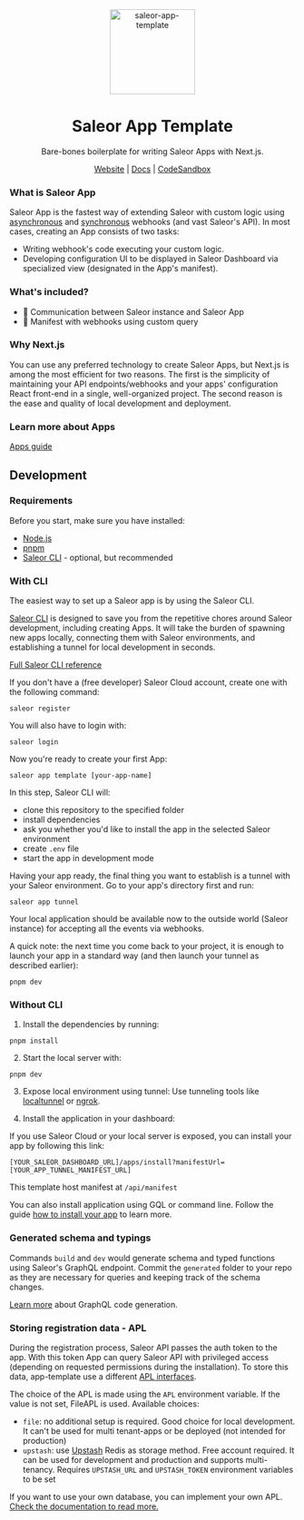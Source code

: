 <div align="center">
<img width="150" alt="saleor-app-template" src="https://user-images.githubusercontent.com/4006792/215185065-4ef2eda4-ca71-48cc-b14b-c776e0b491b6.png">
</div>

<div align="center">
  <h1>Saleor App Template</h1>
</div>

<div align="center">
  <p>Bare-bones boilerplate for writing Saleor Apps with Next.js.</p>
</div>

<div align="center">
  <a href="https://saleor.io/">Website</a>
  <span> | </span>
  <a href="https://docs.saleor.io/docs/3.x/">Docs</a>
  <span> | </span>
    <a href="https://githubbox.com/saleor/saleor-app-template">CodeSandbox</a>
</div>

### What is Saleor App

Saleor App is the fastest way of extending Saleor with custom logic using [asynchronous](https://docs.saleor.io/docs/3.x/developer/extending/apps/asynchronous-webhooks) and [synchronous](https://docs.saleor.io/docs/3.x/developer/extending/apps/synchronous-webhooks/key-concepts) webhooks (and vast Saleor's API). In most cases, creating an App consists of two tasks:

- Writing webhook's code executing your custom logic.
- Developing configuration UI to be displayed in Saleor Dashboard via specialized view (designated in the App's manifest).

### What's included?

- 🚀 Communication between Saleor instance and Saleor App
- 📖 Manifest with webhooks using custom query

### Why Next.js

You can use any preferred technology to create Saleor Apps, but Next.js is among the most efficient for two reasons. The first is the simplicity of maintaining your API endpoints/webhooks and your apps' configuration React front-end in a single, well-organized project. The second reason is the ease and quality of local development and deployment.

### Learn more about Apps

[Apps guide](https://docs.saleor.io/docs/3.x/developer/extending/apps/key-concepts)

## Development

### Requirements

Before you start, make sure you have installed:

- [Node.js](https://nodejs.org/en/)
- [pnpm](https://pnpm.io/)
- [Saleor CLI](https://docs.saleor.io/docs/3.x/cli) - optional, but recommended

### With CLI

The easiest way to set up a Saleor app is by using the Saleor CLI.

[Saleor CLI](https://github.com/saleor/saleor-cli) is designed to save you from the repetitive chores around Saleor development, including creating Apps. It will take the burden of spawning new apps locally, connecting them with Saleor environments, and establishing a tunnel for local development in seconds.

[Full Saleor CLI reference](https://docs.saleor.io/docs/3.x/cli)

If you don't have a (free developer) Saleor Cloud account, create one with the following command:

```
saleor register
```

You will also have to login with:

```
saleor login
```

Now you're ready to create your first App:

```
saleor app template [your-app-name]
```

In this step, Saleor CLI will:

- clone this repository to the specified folder
- install dependencies
- ask you whether you'd like to install the app in the selected Saleor environment
- create `.env` file
- start the app in development mode

Having your app ready, the final thing you want to establish is a tunnel with your Saleor environment. Go to your app's directory first and run:

```
saleor app tunnel
```

Your local application should be available now to the outside world (Saleor instance) for accepting all the events via webhooks.

A quick note: the next time you come back to your project, it is enough to launch your app in a standard way (and then launch your tunnel as described earlier):

```
pnpm dev
```

### Without CLI

1. Install the dependencies by running:

```
pnpm install
```

2. Start the local server with:

```
pnpm dev
```

3. Expose local environment using tunnel:
Use tunneling tools like [localtunnel](https://github.com/localtunnel/localtunnel) or [ngrok](https://ngrok.com/).

4. Install the application in your dashboard:

If you use Saleor Cloud or your local server is exposed, you can install your app by following this link:

```
[YOUR_SALEOR_DASHBOARD_URL]/apps/install?manifestUrl=[YOUR_APP_TUNNEL_MANIFEST_URL]
```

This template host manifest at `/api/manifest`

You can also install application using GQL or command line. Follow the guide [how to install your app](https://docs.saleor.io/docs/3.x/developer/extending/apps/installing-apps#installation-using-graphql-api) to learn more.

### Generated schema and typings

Commands `build` and `dev` would generate schema and typed functions using Saleor's GraphQL endpoint. Commit the `generated` folder to your repo as they are necessary for queries and keeping track of the schema changes.

[Learn more](https://www.graphql-code-generator.com/) about GraphQL code generation.

### Storing registration data - APL

During the registration process, Saleor API passes the auth token to the app. With this token App can query Saleor API with privileged access (depending on requested permissions during the installation).
To store this data, app-template use a different [APL interfaces](https://github.com/saleor/saleor-app-sdk/blob/main/docs/apl.md).

The choice of the APL is made using the `APL` environment variable. If the value is not set, FileAPL is used. Available choices:

- `file`: no additional setup is required. Good choice for local development. It can't be used for multi tenant-apps or be deployed (not intended for production)
- `upstash`: use [Upstash](https://upstash.com/) Redis as storage method. Free account required. It can be used for development and production and supports multi-tenancy. Requires `UPSTASH_URL` and `UPSTASH_TOKEN` environment variables to be set

If you want to use your own database, you can implement your own APL. [Check the documentation to read more.](https://github.com/saleor/saleor-app-sdk/blob/main/docs/apl.md)

